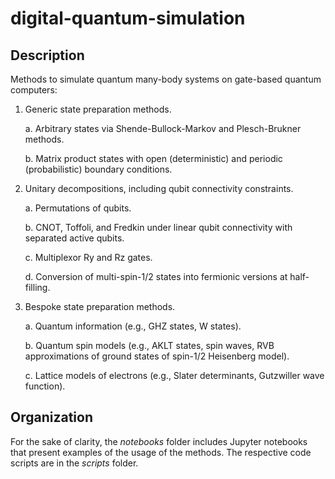 # digital-quantum-simulation

## Description
 Methods to simulate quantum many-body systems on gate-based quantum computers:

 1. Generic state preparation methods.

    a. Arbitrary states via Shende-Bullock-Markov and Plesch-Brukner methods.

    b. Matrix product states with open (deterministic) and periodic (probabilistic) boundary conditions.

 2. Unitary decompositions, including qubit connectivity constraints.

    a. Permutations of qubits. 

    b. CNOT, Toffoli, and Fredkin under linear qubit connectivity with separated active qubits.

    c. Multiplexor Ry and Rz gates.

    d. Conversion of multi-spin-1/2 states into fermionic versions at half-filling. 
 
 4. Bespoke state preparation methods.

    a. Quantum information (e.g., GHZ states, W states).

    b. Quantum spin models (e.g., AKLT states, spin waves, RVB approximations of ground states of spin-1/2 Heisenberg model).

    c. Lattice models of electrons (e.g., Slater determinants, Gutzwiller wave function).

## Organization
For the sake of clarity, the *notebooks* folder includes Jupyter notebooks that present examples of the usage of the methods. The respective code scripts are in the *scripts* folder. 
 
